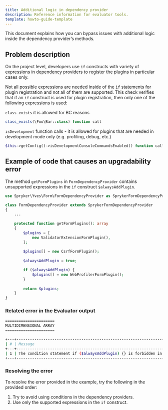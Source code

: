 ```yaml
---
title: Additional logic in dependency provider
description: Reference information for evaluator tools.
template: howto-guide-template
---
```


This document explains how you can bypass issues with additional logic inside the dependency provider’s methods.

## Problem description

On the project level, developers use `if` constructs with variety of expressions in dependency providers to register the plugins in particular cases only.

Not all possible expressions are needed inside of the `if` statements for plugin registration and not all of them are supported. This check verifies that if an `if` construct is used for plugin registration, then only one of the following expressions is used:

`class_exists` it is allowed for BC reasons

```php
class_exists(\Foo\Bar::class) function call
```

`isDevelopment` function calls - it is allowed for plugins that are needed in development mode only (e.g. profiling, debug, etc.)
    
```php
$this->getConfig()->isDevelopmentConsoleCommandsEnabled() function calls 
```

## Example of code that causes an upgradability error

The method `getFormPlugins` in `FormDependencyProvider` contains unsupported expressions in the `if` construct `$alwaysAddPlugin`.

```php
use Spryker\Yves\Form\FormDependencyProvider as SprykerFormDependencyProvider;

class FormDependencyProvider extends SprykerFormDependencyProvider
{
    ...
    
    protected function getFormPlugins(): array
    {
        $plugins = [
            new ValidatorExtensionFormPlugin(),
        ];
        
        $plugins[] = new CsrfFormPlugin();
        
        $alwaysAddPlugin = true;

        if ($alwaysAddPlugin) {
            $plugins[] = new WebProfilerFormPlugin();
        }
        
        return $plugins;
    }
}
```

### Related error in the Evaluator output

```bash
======================
MULTIDIMENSIONAL ARRAY
======================

+---+------------------------------------------------------------------------------------------------------+----------------------------------------------------------------------------+
| # | Message                                                                                              | Target                                                                     |
+---+------------------------------------------------------------------------------------------------------+----------------------------------------------------------------------------+
| 1 | The condition statement if ($alwaysAddPlugin) {} is forbidden in the DependencyProvider              | /spryker/b2c-demo-shop/src/Pyz/Zed/Checkout/CheckoutDependencyProvider.php |
+---+------------------------------------------------------------------------------------------------------+----------------------------------------------------------------------------+

```

### Resolving the error

To resolve the error provided in the example, try the following in the provided order:
1. Try to avoid using conditions in the dependency providers.
2. Use only the supported expressions in the `if` construct.

